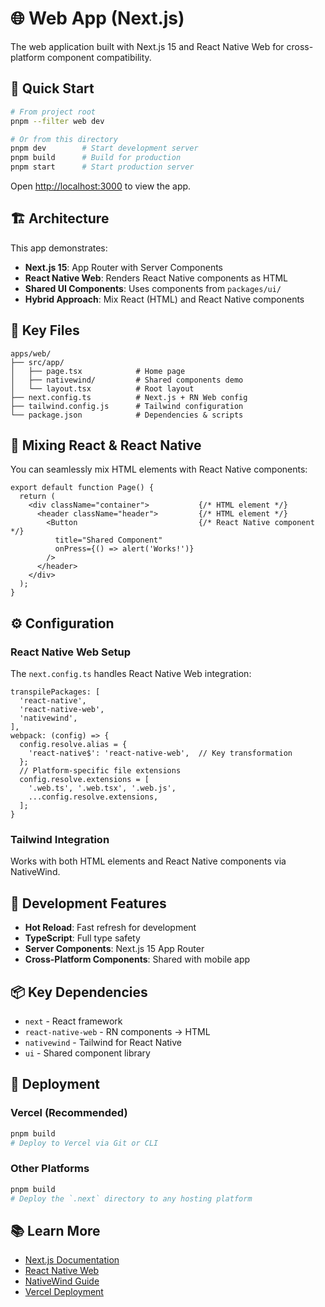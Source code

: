 # 🌐 Web App (Next.js)

The web application built with Next.js 15 and React Native Web for cross-platform component compatibility.

## 🚀 Quick Start

```bash
# From project root
pnpm --filter web dev

# Or from this directory
pnpm dev        # Start development server
pnpm build      # Build for production
pnpm start      # Start production server
```

Open [http://localhost:3000](http://localhost:3000) to view the app.

## 🏗️ Architecture

This app demonstrates:
- **Next.js 15**: App Router with Server Components
- **React Native Web**: Renders React Native components as HTML
- **Shared UI Components**: Uses components from `packages/ui/`
- **Hybrid Approach**: Mix React (HTML) and React Native components

## 📁 Key Files

```
apps/web/
├── src/app/
│   ├── page.tsx            # Home page
│   ├── nativewind/         # Shared components demo
│   └── layout.tsx          # Root layout
├── next.config.ts          # Next.js + RN Web config
├── tailwind.config.js      # Tailwind configuration
└── package.json            # Dependencies & scripts
```

## 🎨 Mixing React & React Native

You can seamlessly mix HTML elements with React Native components:

```tsx
export default function Page() {
  return (
    <div className="container">           {/* HTML element */}
      <header className="header">         {/* HTML element */}
        <Button                           {/* React Native component */}
          title="Shared Component"
          onPress={() => alert('Works!')}
        />
      </header>
    </div>
  );
}
```

## ⚙️ Configuration

### React Native Web Setup
The `next.config.ts` handles React Native Web integration:

```tsx
transpilePackages: [
  'react-native',
  'react-native-web',
  'nativewind',
],
webpack: (config) => {
  config.resolve.alias = {
    'react-native$': 'react-native-web',  // Key transformation
  };
  // Platform-specific file extensions
  config.resolve.extensions = [
    '.web.ts', '.web.tsx', '.web.js',
    ...config.resolve.extensions,
  ];
}
```

### Tailwind Integration
Works with both HTML elements and React Native components via NativeWind.

## 🔧 Development Features

- **Hot Reload**: Fast refresh for development
- **TypeScript**: Full type safety
- **Server Components**: Next.js 15 App Router
- **Cross-Platform Components**: Shared with mobile app

## 📦 Key Dependencies

- `next` - React framework
- `react-native-web` - RN components → HTML
- `nativewind` - Tailwind for React Native
- `ui` - Shared component library

## 🚀 Deployment

### Vercel (Recommended)
```bash
pnpm build
# Deploy to Vercel via Git or CLI
```

### Other Platforms
```bash
pnpm build
# Deploy the `.next` directory to any hosting platform
```

## 📚 Learn More

- [Next.js Documentation](https://nextjs.org/docs)
- [React Native Web](https://necolas.github.io/react-native-web/)
- [NativeWind Guide](https://www.nativewind.dev/)
- [Vercel Deployment](https://vercel.com/docs)
